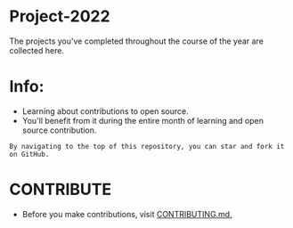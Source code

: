 # Project-2022

The projects you've completed throughout the course of the year are collected here.

# Info:
- Learning about contributions to open source.
- You'll benefit from it during the entire month of learning and open source contribution.

`By navigating to the top of this repository, you can star and fork it on GitHub.`

# CONTRIBUTE
- Before you make contributions, visit [CONTRIBUTING.md.](https://github.com/codex-iter/Project-2022/blob/main/CONTRIBUTING.md)
